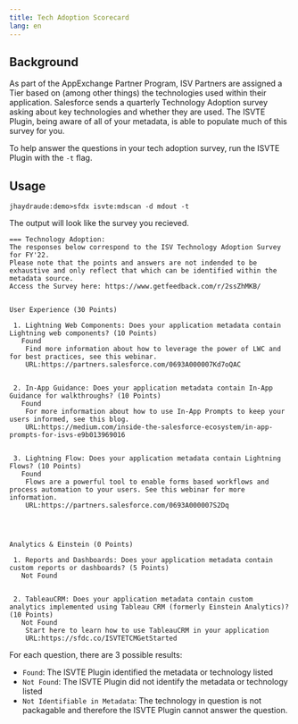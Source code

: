 ```yaml
---
title: Tech Adoption Scorecard
lang: en
---
```


## Background
As part of the AppExchange Partner Program, ISV Partners are assigned a Tier based on (among other things) the technologies used within their application. Salesforce sends a quarterly Technology Adoption survey asking about key technologies and whether they are used. The ISVTE Plugin, being aware of all of your metadata, is able to populate much of this survey for you.

To help answer the questions in your tech adoption survey, run the ISVTE Plugin with the `-t` flag.

## Usage
```
jhaydraude:demo>sfdx isvte:mdscan -d mdout -t
```

The output will look like the survey you recieved.

```
=== Technology Adoption:
The responses below correspond to the ISV Technology Adoption Survey for FY'22.
Please note that the points and answers are not indended to be exhaustive and only reflect that which can be identified within the metadata source.
Access the Survey here: https://www.getfeedback.com/r/2ssZhMKB/


User Experience (30 Points)

 1. Lightning Web Components: Does your application metadata contain Lightning web components? (10 Points) 
   Found 
	Find more information about how to leverage the power of LWC and for best practices, see this webinar.
	URL:https://partners.salesforce.com/0693A000007Kd7oQAC


 2. In-App Guidance: Does your application metadata contain In-App Guidance for walkthroughs? (10 Points) 
   Found 
	For more information about how to use In-App Prompts to keep your users informed, see this blog.
	URL:https://medium.com/inside-the-salesforce-ecosystem/in-app-prompts-for-isvs-e9b013969016


 3. Lightning Flow: Does your application metadata contain Lightning Flows? (10 Points) 
   Found 
	Flows are a powerful tool to enable forms based workflows and process automation to your users. See this webinar for more information.
	URL:https://partners.salesforce.com/0693A000007S2Dq




Analytics & Einstein (0 Points)

 1. Reports and Dashboards: Does your application metadata contain custom reports or dashboards? (5 Points) 
   Not Found 


 2. TableauCRM: Does your application metadata contain custom analytics implemented using Tableau CRM (formerly Einstein Analytics)? (10 Points) 
   Not Found 
	Start here to learn how to use TableauCRM in your application
	URL:https://sfdc.co/ISVTETCMGetStarted

```

For each question, there are 3 possible results:
- `Found`: The ISVTE Plugin identified the metadata or technology listed
- `Not Found`: The ISVTE Plugin did not identify the metadata or technology listed
- `Not Identifiable in Metadata`: The technology in question is not packagable and therefore the ISVTE Plugin cannot answer the question.

 